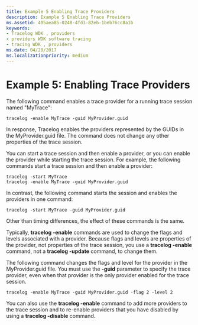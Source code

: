 ```yaml
---
title: Example 5 Enabling Trace Providers
description: Example 5 Enabling Trace Providers
ms.assetid: 405aea85-0248-4fd3-82eb-1beb76cc8a1b
keywords:
- Tracelog WDK , providers
- providers WDK software tracing
- tracing WDK , providers
ms.date: 04/20/2017
ms.localizationpriority: medium
---
```


# Example 5: Enabling Trace Providers


The following command enables a trace provider for a running trace session named "MyTrace":

```
tracelog -enable MyTrace -guid MyProvider.guid
```

In response, Tracelog enables the providers represented by the GUIDs in the MyProvider.guid file. The command does not change any other properties of the trace session.

You can start a trace session and then enable a provider, or you can enable the provider while starting the trace session. For example, the following commands start a trace session and then enable a provider:

```
tracelog -start MyTrace
tracelog -enable MyTrace -guid MyProvider.guid
```

In contrast, the following command starts the session and enables the providers in one command:

```
tracelog -start MyTrace -guid MyProvider.guid
```

Other than timing differences, the effect of these commands is the same.

Typically, **tracelog -enable** commands are used to change the flags and levels associated with a provider. Because flags and levels are properties of the provider, not properties of the trace session, you use a **tracelog -enable** command, not a **tracelog -update** command, to change them.

The following command changes the flags and level for the provider in the MyProvider.guid file. You must use the **-guid** parameter to specify the trace provider, even when that provider is the only provider enabled for the trace session.

```
tracelog -enable MyTrace -guid MyProvider.guid -flag 2 -level 2
```

You can also use the **tracelog -enable** command to add more providers to the trace session and to re-enable providers that you have disabled by using a **tracelog -disable** command.

 

 





